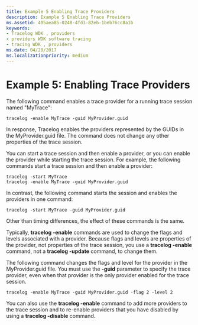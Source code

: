 ```yaml
---
title: Example 5 Enabling Trace Providers
description: Example 5 Enabling Trace Providers
ms.assetid: 405aea85-0248-4fd3-82eb-1beb76cc8a1b
keywords:
- Tracelog WDK , providers
- providers WDK software tracing
- tracing WDK , providers
ms.date: 04/20/2017
ms.localizationpriority: medium
---
```


# Example 5: Enabling Trace Providers


The following command enables a trace provider for a running trace session named "MyTrace":

```
tracelog -enable MyTrace -guid MyProvider.guid
```

In response, Tracelog enables the providers represented by the GUIDs in the MyProvider.guid file. The command does not change any other properties of the trace session.

You can start a trace session and then enable a provider, or you can enable the provider while starting the trace session. For example, the following commands start a trace session and then enable a provider:

```
tracelog -start MyTrace
tracelog -enable MyTrace -guid MyProvider.guid
```

In contrast, the following command starts the session and enables the providers in one command:

```
tracelog -start MyTrace -guid MyProvider.guid
```

Other than timing differences, the effect of these commands is the same.

Typically, **tracelog -enable** commands are used to change the flags and levels associated with a provider. Because flags and levels are properties of the provider, not properties of the trace session, you use a **tracelog -enable** command, not a **tracelog -update** command, to change them.

The following command changes the flags and level for the provider in the MyProvider.guid file. You must use the **-guid** parameter to specify the trace provider, even when that provider is the only provider enabled for the trace session.

```
tracelog -enable MyTrace -guid MyProvider.guid -flag 2 -level 2
```

You can also use the **tracelog -enable** command to add more providers to the trace session and to re-enable providers that you have disabled by using a **tracelog -disable** command.

 

 





